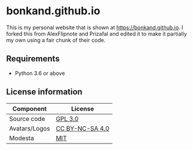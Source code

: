 # bonkand.github.io
This is my personal website that is shown at https://bonkand.github.io. I forked this from AlexFlipnote and Prizafal and edited it to make it partially my own using a fair chunk of their code.

## Requirements
- Python 3.6 or above

## License information
| Component | License |
| --------- | ------- |
| Source code | [GPL 3.0](https://github.com/AlexFlipnote/alexflipnote.github.io/blob/master/LICENSE) |
| Avatars/Logos | [CC BY-NC-SA 4.0](https://creativecommons.org/licenses/by-nc-sa/4.0/) |
| Modesta | [MIT](https://github.com/AlexFlipnote/Modesta/blob/master/LICENSE) |
